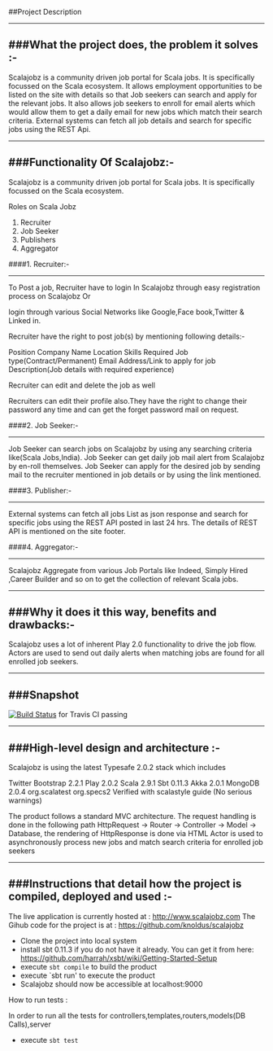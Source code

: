 ##Project Description 

-----------------------------------------------
###What the project does, the problem it solves :-
-----------------------------------------------

Scalajobz is a community driven job portal for Scala jobs.  It is specifically focussed on the Scala ecosystem. It allows employment opportunities to be listed on the site with details so that Job seekers can search and apply for the relevant jobs. It also allows job seekers to enroll for email alerts which would allow them to get a daily email for new jobs which match their search criteria. 
External systems can fetch all job details and search for specific jobs using the REST Api.

------------------------------------------------
###Functionality Of Scalajobz:-
------------------------------------------------

Scalajobz is a community driven job portal for Scala jobs.  It is specifically focussed on the Scala ecosystem.

Roles on Scala Jobz

1. Recruiter
2. Job Seeker
3. Publishers
4. Aggregator

####1. Recruiter:-
_______________


To Post a job, Recruiter have to login In Scalajobz through easy registration process on Scalajobz Or

login through various Social Networks like Google,Face book,Twitter & Linked in.


Recruiter have the right to post job(s) by mentioning following details:-


Position
Company Name
Location
Skills Required
Job type(Contract/Permanent)
Email Address/Link to apply for job
Description(Job details with required experience)

Recruiter can edit and delete the job as well

Recruiters can edit their profile also.They have the right to change their password any time and can get the forget password mail on request.

####2. Job Seeker:-
_______________


Job Seeker can search jobs on Scalajobz by using any searching criteria like(Scala Jobs,India).
Job Seeker can get daily job mail alert from Scalajobz by en-roll themselves.
Job Seeker can apply for the desired job by sending mail to the recruiter mentioned in job details or by using the link mentioned.

####3. Publisher:-
_______________


External systems can fetch all jobs List  as json response and search for specific jobs using the REST API  posted in last 24 hrs.
The details of REST API is mentioned on the site footer.

 
####4. Aggregator:-
__________________

Scalajobz Aggregate from various Job Portals like Indeed, Simply Hired ,Career Builder and so on to get the collection of relevant Scala jobs.


------------------------------------------------
###Why it does it this way, benefits and drawbacks:-
------------------------------------------------

Scalajobz uses a lot of inherent Play 2.0 functionality to drive the job flow. Actors are used to send out daily alerts when matching jobs are found for all enrolled job seekers.


------------------------------------------------
###Snapshot
------------------------------------------------
[![Build Status](https://travis-ci.org/ruchijindal/scalajobz.png?branch=master)](https://travis-ci.org/ruchijindal/scalajobz) for Travis CI passing


------------------------------------
###High-level design and architecture :-
------------------------------------

Scalajobz is using the latest Typesafe 2.0.2 stack which includes

Twitter Bootstrap 2.2.1
Play 2.0.2
Scala 2.9.1
Sbt 0.11.3
Akka 2.0.1
MongoDB  2.0.4
org.scalatest
org.specs2
Verified with scalastyle guide (No serious warnings)

The product follows a standard MVC architecture. The request handling is done in the following path
HttpRequest -> Router -> Controller -> Model -> Database, the rendering of HttpResponse is done via HTML
Actor is used to asynchronously process new jobs and match search criteria for enrolled job seekers

-----------------------------------------------------------------------
###Instructions that detail how the project is compiled, deployed and used :-
-----------------------------------------------------------------------

The live application is currently hosted at :  http://www.scalajobz.com
The Gihub code for the project is at    :  https://github.com/knoldus/scalajobz
* Clone the project into local system
* install sbt 0.11.3  if you do not have it already. You can get it from here: https://github.com/harrah/xsbt/wiki/Getting-Started-Setup
* execute `sbt compile` to build the product
* execute `sbt run' to execute the product
* Scalajobz should now be accessible at localhost:9000

How to run tests :

In order to run all the tests for controllers,templates,routers,models(DB Calls),server

* execute  `sbt test` 


